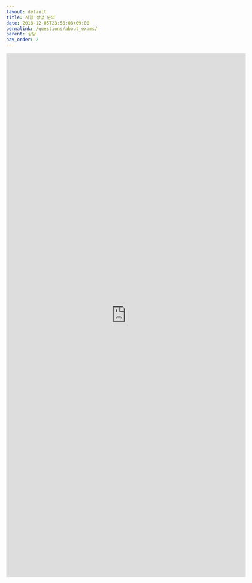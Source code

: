 ```yaml
---
layout: default
title: 시험 정답 문의
date: 2018-12-05T23:58:08+09:00
permalink: /questions/about_exams/
parent: 상담
nav_order: 2
---
```

<iframe src="https://docs.google.com/forms/d/e/1FAIpQLScF2vqIarx_3eC_rlfNQVzUAmEpKxPxlnfkSONWA9VoJNlOow/viewform?embedded=true" width="640" height="1400" frameborder="0" marginwidth="0" marginheight="0">로드 중...</iframe>